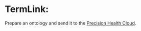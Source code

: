 # TermLink:

Prepare an ontology and send it to the [Precision Health Cloud](https://lifeomic.com/products/precision-health-cloud/).
